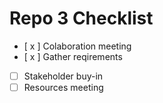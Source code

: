 # Repo 3 Checklist
- [ x ]  Colaboration meeting
- [ x ]  Gather reqirements
- [  ]  Stakeholder buy-in
- [  ]  Resources meeting